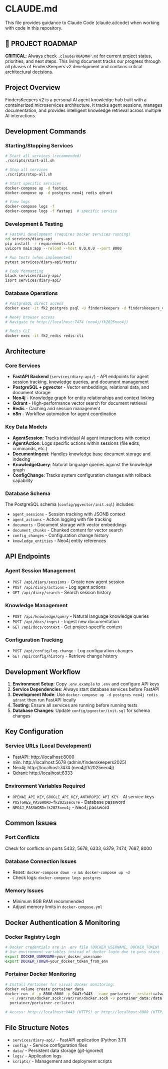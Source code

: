 # CLAUDE.md

This file provides guidance to Claude Code (claude.ai/code) when working with code in this repository.

## 🎯 PROJECT ROADMAP
**CRITICAL**: Always check `.claude/ROADMAP.md` for current project status, priorities, and next steps. This living document tracks our progress through all phases of FindersKeepers v2 development and contains critical architectural decisions.

## Project Overview

FindersKeepers v2 is a personal AI agent knowledge hub built with a containerized microservices architecture. It tracks agent sessions, manages documentation, and provides intelligent knowledge retrieval across multiple AI interactions.

## Development Commands

### Starting/Stopping Services
```bash
# Start all services (recommended)
./scripts/start-all.sh

# Stop all services
./scripts/stop-all.sh

# Start specific services
docker-compose up -d fastapi
docker-compose up -d postgres neo4j redis qdrant

# View logs
docker-compose logs -f
docker-compose logs -f fastapi  # specific service
```

### Development & Testing
```bash
# FastAPI development (requires Docker services running)
cd services/diary-api
pip install -r requirements.txt
uvicorn main:app --reload --host 0.0.0.0 --port 8000

# Run tests (when implemented)
pytest services/diary-api/tests/

# Code formatting
black services/diary-api/
isort services/diary-api/
```

### Database Operations
```bash
# PostgreSQL direct access
docker exec -it fk2_postgres psql -U finderskeepers -d finderskeepers_v2

# Neo4j browser access
# Navigate to http://localhost:7474 (neo4j/fk2025neo4j)

# Redis CLI
docker exec -it fk2_redis redis-cli
```

## Architecture

### Core Services
- **FastAPI Backend** (`services/diary-api/`) - API endpoints for agent session tracking, knowledge queries, and document management
- **PostgreSQL + pgvector** - Vector embeddings, relational data, and document storage
- **Neo4j** - Knowledge graph for entity relationships and context linking
- **Qdrant** - High-performance vector search for document retrieval
- **Redis** - Caching and session management
- **n8n** - Workflow automation for agent coordination

### Key Data Models
- **AgentSession**: Tracks individual AI agent interactions with context
- **AgentAction**: Logs specific actions within sessions (file edits, commands, etc.)
- **DocumentIngest**: Handles knowledge base document storage and indexing
- **KnowledgeQuery**: Natural language queries against the knowledge graph
- **ConfigChange**: Tracks system configuration changes with rollback capability

### Database Schema
The PostgreSQL schema (`config/pgvector/init.sql`) includes:
- `agent_sessions` - Session tracking with JSONB context
- `agent_actions` - Action logging with file tracking
- `documents` - Document storage with vector embeddings
- `document_chunks` - Chunked content for vector search
- `config_changes` - Configuration change history
- `knowledge_entities` - Neo4j entity references

## API Endpoints

### Agent Session Management
- `POST /api/diary/sessions` - Create new agent session
- `POST /api/diary/actions` - Log agent actions
- `GET /api/diary/search` - Search session history

### Knowledge Management
- `POST /api/knowledge/query` - Natural language knowledge queries
- `POST /api/docs/ingest` - Ingest new documentation
- `GET /api/docs/context` - Get project-specific context

### Configuration Tracking
- `POST /api/config/log-change` - Log configuration changes
- `GET /api/config/history` - Retrieve change history

## Development Workflow

1. **Environment Setup**: Copy `.env.example` to `.env` and configure API keys
2. **Service Dependencies**: Always start database services before FastAPI
3. **Development Mode**: Use `docker-compose up -d postgres neo4j redis qdrant` then run FastAPI locally
4. **Testing**: Ensure all services are running before running tests
5. **Database Changes**: Update `config/pgvector/init.sql` for schema changes

## Key Configuration

### Service URLs (Local Development)
- FastAPI: http://localhost:8000
- n8n: http://localhost:5678 (admin/finderskeepers2025)
- Neo4j: http://localhost:7474 (neo4j/fk2025neo4j)
- Qdrant: http://localhost:6333

### Environment Variables Required
- `OPENAI_API_KEY`, `GOOGLE_API_KEY`, `ANTHROPIC_API_KEY` - AI service keys
- `POSTGRES_PASSWORD=fk2025secure` - Database password
- `NEO4J_PASSWORD=fk2025neo4j` - Neo4j password

## Common Issues

### Port Conflicts
Check for conflicts on ports 5432, 5678, 6333, 6379, 7474, 7687, 8000

### Database Connection Issues
- Reset: `docker-compose down -v && docker-compose up -d`
- Check logs: `docker-compose logs postgres`

### Memory Issues
- Minimum 8GB RAM recommended
- Adjust memory limits in `docker-compose.yml`

## Docker Authentication & Monitoring

### Docker Registry Login
```bash
# Docker credentials are in .env file (DOCKER_USERNAME, DOCKER_TOKEN)
# Use environment variables instead of docker login due to pass store issues:
export DOCKER_USERNAME=your_docker_username
export DOCKER_TOKEN=your_docker_token_from_env
```

### Portainer Docker Monitoring
```bash
# Install Portainer for visual Docker monitoring:
docker volume create portainer_data
docker run -d -p 8080:8000 -p 9443:9443 --name portainer --restart=always \
  -v /var/run/docker.sock:/var/run/docker.sock -v portainer_data:/data \
  portainer/portainer-ce:latest

# Access: http://localhost:9443 (HTTPS) or http://localhost:8080 (HTTP)
```

## File Structure Notes

- `services/diary-api/` - FastAPI application (Python 3.11)
- `config/` - Service configuration files
- `data/` - Persistent data storage (git-ignored)
- `logs/` - Application logs
- `scripts/` - Management and deployment scripts